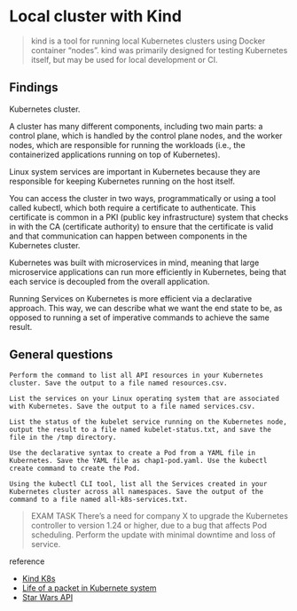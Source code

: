 # Local cluster with Kind

> kind is a tool for running local Kubernetes clusters using Docker container “nodes”.
> kind was primarily designed for testing Kubernetes itself, but may be used for local development or CI.

## Findings

Kubernetes cluster.

A cluster has many different components, including two main parts: a control plane, which is handled by the control plane nodes, and the worker nodes, which are responsible for running the workloads (i.e., the containerized applications running on top of Kubernetes).

Linux system services are important in Kubernetes because they are responsible for keeping Kubernetes running on the host itself.

You can access the cluster in two ways, programmatically or using a tool called kubectl, which both require a certificate to authenticate. This certificate is common in a PKI (public key infrastructure) system that checks in with the CA (certificate authority) to ensure that the certificate is valid and that communication can happen between components in the Kubernetes cluster.

Kubernetes was built with microservices in mind, meaning that large microservice applications can run more efficiently in Kubernetes, being that each service is decoupled from the overall application.

Running Services on Kubernetes is more efficient via a declarative approach. This way, we can describe what we want the end state to be, as opposed to running a set of imperative commands to achieve the same result.

## General questions

```
Perform the command to list all API resources in your Kubernetes cluster. Save the output to a file named resources.csv.

List the services on your Linux operating system that are associated with Kubernetes. Save the output to a file named services.csv.

List the status of the kubelet service running on the Kubernetes node, output the result to a file named kubelet-status.txt, and save the file in the /tmp directory.

Use the declarative syntax to create a Pod from a YAML file in Kubernetes. Save the YAML file as chap1-pod.yaml. Use the kubectl create command to create the Pod.

Using the kubectl CLI tool, list all the Services created in your Kubernetes cluster across all namespaces. Save the output of the command to a file named all-k8s-services.txt.
```

> EXAM TASK There’s a need for company X to upgrade the Kubernetes controller to version 1.24 or higher, due to a bug that affects Pod scheduling. Perform the update with minimal downtime and loss of service.

reference
- [Kind K8s](https://kind.sigs.k8s.io/)
- [Life of a packet in Kubernete system](https://youtu.be/0Omvgd7Hg1I)
- [Star Wars API](https://swapi.dev/)
